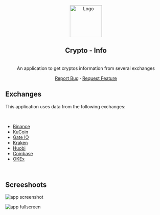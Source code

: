 <div align="center">
  <a href="https://github.com/JavierColmenares/Crypto-Info">
    <img src="https://user-images.githubusercontent.com/59014683/149762993-76aa8ff1-6f93-4723-b162-a14093e1c18d.png" alt="Logo" width="100" height="100">
  </a>

  <h2 align="center">Crypto - Info</h2>

  <p align="center">
    <br />
    An application to get cryptos information from several exchanges
    <br />
  </p>
  <p align="center">
    <a href="https://github.com/JavierColmenares/Crypto-Info/issues">Report Bug</a>
    ·
    <a href="https://github.com/JavierColmenares/Crypto-Info/issues">Request Feature</a>
  </p>
</div>

<div>
  <h2>Exchanges</h2>
  <p>
    This application uses data from the following exchanges:
  </p>
  <br />
  <ul>
    <li><a href="https://www.binance.com/">Binance</a></li>
    <li><a href="https://www.kucoin.com/">KuCoin</a></li>
    <li><a href="https://www.gate.io/">Gate IO</a></li>
    <li><a href="https://www.kraken.com/">Kraken</a></li>
    <li><a href="https://www.huobi.com/">Huobi</a></li>
    <li><a href="https://www.coinbase.com/">Coinbase</a></li>
    <li><a href="https://www.okex.com/">OKEx</a></li>
  </ul>
  <br />
</div>

<div>
  <h2>Screeshoots</h2>
</div>

![app  screenshot](https://user-images.githubusercontent.com/59014683/149761856-7c1cae2f-3241-4dbb-b441-f534149d7524.png)

![app fullscreen](https://user-images.githubusercontent.com/59014683/149761860-58bc8330-4f7b-493a-8dd8-aac08926b170.png)
